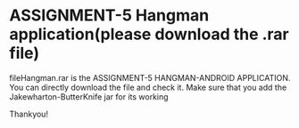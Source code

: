# ASSIGNMENT-5 Hangman application(please download the .rar file)

fileHangman.rar is the ASSIGNMENT-5 HANGMAN-ANDROID APPLICATION. 
You can directly download the file and check it.
Make sure that you add the Jakewharton-ButterKnife jar for its working


Thankyou!
